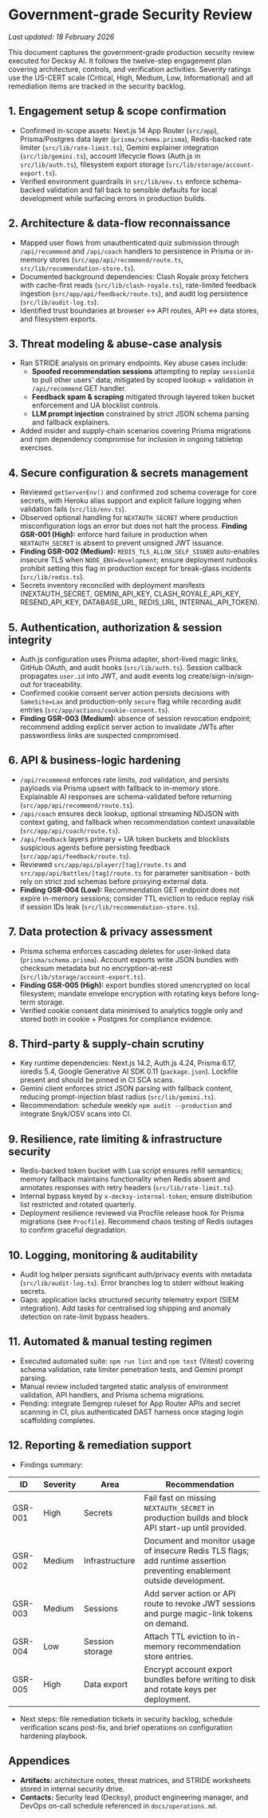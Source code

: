 # Government-grade Security Review

_Last updated: 18 February 2026_

This document captures the government-grade production security review executed for Decksy AI. It follows the twelve-step engagement plan covering architecture, controls, and verification activities. Severity ratings use the US-CERT scale (Critical, High, Medium, Low, Informational) and all remediation items are tracked in the security backlog.

## 1. Engagement setup & scope confirmation
- Confirmed in-scope assets: Next.js 14 App Router (`src/app`), Prisma/Postgres data layer (`prisma/schema.prisma`), Redis-backed rate limiter (`src/lib/rate-limit.ts`), Gemini explainer integration (`src/lib/gemini.ts`), account lifecycle flows (Auth.js in `src/lib/auth.ts`), filesystem export storage (`src/lib/storage/account-export.ts`).
- Verified environment guardrails in `src/lib/env.ts` enforce schema-backed validation and fall back to sensible defaults for local development while surfacing errors in production builds.

## 2. Architecture & data-flow reconnaissance
- Mapped user flows from unauthenticated quiz submission through `/api/recommend` and `/api/coach` handlers to persistence in Prisma or in-memory stores (`src/app/api/recommend/route.ts`, `src/lib/recommendation-store.ts`).
- Documented background dependencies: Clash Royale proxy fetchers with cache-first reads (`src/lib/clash-royale.ts`), rate-limited feedback ingestion (`src/app/api/feedback/route.ts`), and audit log persistence (`src/lib/audit-log.ts`).
- Identified trust boundaries at browser ↔ API routes, API ↔ data stores, and filesystem exports.

## 3. Threat modeling & abuse-case analysis
- Ran STRIDE analysis on primary endpoints. Key abuse cases include:
  - **Spoofed recommendation sessions** attempting to replay `sessionId` to pull other users' data; mitigated by scoped lookup + validation in `/api/recommend` GET handler.
  - **Feedback spam & scraping** mitigated through layered token bucket enforcement and UA blocklist controls.
  - **LLM prompt injection** constrained by strict JSON schema parsing and fallback explainers.
- Added insider and supply-chain scenarios covering Prisma migrations and npm dependency compromise for inclusion in ongoing tabletop exercises.

## 4. Secure configuration & secrets management
- Reviewed `getServerEnv()` and confirmed zod schema coverage for core secrets, with Heroku alias support and explicit failure logging when validation fails (`src/lib/env.ts`).
- Observed optional handling for `NEXTAUTH_SECRET` where production misconfiguration logs an error but does not halt the process. **Finding GSR-001 (High):** enforce hard failure in production when `NEXTAUTH_SECRET` is absent to prevent unsigned JWT issuance.
- **Finding GSR-002 (Medium):** `REDIS_TLS_ALLOW_SELF_SIGNED` auto-enables insecure TLS when `NODE_ENV=development`; ensure deployment runbooks prohibit setting this flag in production except for break-glass incidents (`src/lib/redis.ts`).
- Secrets inventory reconciled with deployment manifests (NEXTAUTH_SECRET, GEMINI_API_KEY, CLASH_ROYALE_API_KEY, RESEND_API_KEY, DATABASE_URL, REDIS_URL, INTERNAL_API_TOKEN).

## 5. Authentication, authorization & session integrity
- Auth.js configuration uses Prisma adapter, short-lived magic links, GitHub OAuth, and audit hooks (`src/lib/auth.ts`). Session callback propagates `user.id` into JWT, and audit events log create/sign-in/sign-out for traceability.
- Confirmed cookie consent server action persists decisions with `SameSite=Lax` and production-only `secure` flag while recording audit entries (`src/app/actions/cookie-consent.ts`).
- **Finding GSR-003 (Medium):** absence of session revocation endpoint; recommend adding explicit server action to invalidate JWTs after passwordless links are suspected compromised.

## 6. API & business-logic hardening
- `/api/recommend` enforces rate limits, zod validation, and persists payloads via Prisma upsert with fallback to in-memory store. Explainable AI responses are schema-validated before returning (`src/app/api/recommend/route.ts`).
- `/api/coach` ensures deck lookup, optional streaming NDJSON with context gating, and fallback when recommendation context unavailable (`src/app/api/coach/route.ts`).
- `/api/feedback` layers primary + UA token buckets and blocklists suspicious agents before persisting feedback (`src/app/api/feedback/route.ts`).
- Reviewed `src/app/api/player/[tag]/route.ts` and `src/app/api/battles/[tag]/route.ts` for parameter sanitisation - both rely on strict zod schemas before proxying external data.
- **Finding GSR-004 (Low):** Recommendation GET endpoint does not expire in-memory sessions; consider TTL eviction to reduce replay risk if session IDs leak (`src/lib/recommendation-store.ts`).

## 7. Data protection & privacy assessment
- Prisma schema enforces cascading deletes for user-linked data (`prisma/schema.prisma`). Account exports write JSON bundles with checksum metadata but no encryption-at-rest (`src/lib/storage/account-export.ts`).
- **Finding GSR-005 (High):** export bundles stored unencrypted on local filesystem; mandate envelope encryption with rotating keys before long-term storage.
- Verified cookie consent data minimised to analytics toggle only and stored both in cookie + Postgres for compliance evidence.

## 8. Third-party & supply-chain scrutiny
- Key runtime dependencies: Next.js 14.2, Auth.js 4.24, Prisma 6.17, ioredis 5.4, Google Generative AI SDK 0.11 (`package.json`). Lockfile present and should be pinned in CI SCA scans.
- Gemini client enforces strict JSON parsing with fallback content, reducing prompt-injection blast radius (`src/lib/gemini.ts`).
- Recommendation: schedule weekly `npm audit --production` and integrate Snyk/OSV scans into CI.

## 9. Resilience, rate limiting & infrastructure security
- Redis-backed token bucket with Lua script ensures refill semantics; memory fallback maintains functionality when Redis absent and annotates responses with retry headers (`src/lib/rate-limit.ts`).
- Internal bypass keyed by `x-decksy-internal-token`; ensure distribution list restricted and rotated quarterly.
- Deployment resilience reviewed via Procfile release hook for Prisma migrations (see `Procfile`). Recommend chaos testing of Redis outages to confirm graceful degradation.

## 10. Logging, monitoring & auditability
- Audit log helper persists significant auth/privacy events with metadata (`src/lib/audit-log.ts`). Error branches log to stderr without leaking secrets.
- Gaps: application lacks structured security telemetry export (SIEM integration). Add tasks for centralised log shipping and anomaly detection on rate-limit bypass headers.

## 11. Automated & manual testing regimen
- Executed automated suite: `npm run lint` and `npm test` (Vitest) covering schema validation, rate limiter penetration tests, and Gemini prompt parsing.
- Manual review included targeted static analysis of environment validation, API handlers, and Prisma schema migrations.
- Pending: integrate Semgrep ruleset for App Router APIs and secret scanning in CI, plus authenticated DAST harness once staging login scaffolding completes.

## 12. Reporting & remediation support
- Findings summary:

| ID | Severity | Area | Recommendation |
| --- | --- | --- | --- |
| GSR-001 | High | Secrets | Fail fast on missing `NEXTAUTH_SECRET` in production builds and block API start-up until provided. |
| GSR-002 | Medium | Infrastructure | Document and monitor usage of insecure Redis TLS flags; add runtime assertion preventing enablement outside development. |
| GSR-003 | Medium | Sessions | Add server action or API route to revoke JWT sessions and purge magic-link tokens on demand. |
| GSR-004 | Low | Session storage | Attach TTL eviction to in-memory recommendation store entries. |
| GSR-005 | High | Data export | Encrypt account export bundles before writing to disk and rotate keys per deployment. |

- Next steps: file remediation tickets in security backlog, schedule verification scans post-fix, and brief operations on configuration hardening playbook.

## Appendices
- **Artifacts:** architecture notes, threat matrices, and STRIDE worksheets stored in internal security drive.
- **Contacts:** Security lead (Decksy), product engineering manager, and DevOps on-call schedule referenced in `docs/operations.md`.
